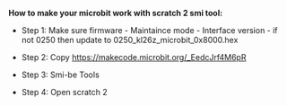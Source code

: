 **How to make your microbit work with scratch 2 smi tool:**


- Step 1: Make sure firmware - Maintaince mode - Interface version - if not 0250 then update to 0250_kl26z_microbit_0x8000.hex

 - Step 2: Copy https://makecode.microbit.org/_EedcJrf4M6pR

- Step 3: Smi-be Tools

 - Step 4: Open scratch 2

 